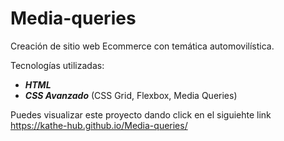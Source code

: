 # Media-queries

Creación de sitio web Ecommerce con temática automovilística.

Tecnologías utilizadas:
- _**HTML**_
- _**CSS Avanzado**_
 (CSS Grid, Flexbox, Media Queries)


Puedes visualizar este proyecto dando click en el siguiehte link https://kathe-hub.github.io/Media-queries/
